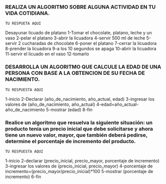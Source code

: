 ### REALIZA UN ALGORITMO SOBRE ALGUNA ACTIVIDAD EN TU VIDA COTIDIANA.

    TU RESPUETA AQUI
Desayunar licuado de platano
1-Tomar el chocolate, platano, leche y un vaso
2-pelar el platano
3-abrir la licuadora
4-servir 500 ml de leche 
5-servir 2 cucharadas de chocolate
6-poner el platano
7-cerrar la licuadora
8-prender la licuadora
9-a los 10 segundos se apaga
10-abrir la licuadora
11-servir el licuado en el vaso
12-tomarlo
### DESARROLLA UN ALGORITMO QUE CALCULE LA EDAD DE UNA PERSONA CON BASE A LA OBTENCION DE SU FECHA DE NACIMIENTO.

    TU RESPUESTA AQUI
1-inicio
2-Declarar (año_de_nacimiento, año_actual, edad)
3-ingresar los valores de (año_de_nacimiento, año_actual)
4-edad=año_actual-año_de_nacimiento
5-mostrar (edad)
8-fin

###  Realice un algoritmo que resuelva la siguiente situación: un producto tenía un precio inicial que debe solicitarse y ahora tiene un nuevo valor, mayor, que también deberá pedirse, determine el porcentaje de incremento del producto. 

    TU RESPUESTA AQUI
1-inicio
2-declarar (precio_inicial, precio_mayor, porcentaje de incremento)
3-ingresar los valores de (precio_inicial, precio_mayor)
4-porcentaje de incremento=(precio_mayor/precio_inicial)*100
5-mostrar (porcentaje de incremento)
6-fin
